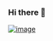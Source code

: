 ### Hi there 👋

[![image](https://github-readme-stats.vercel.app/api?username=mathis-lambert&count_private=true&show_icons=true&theme=radical&hide_rank=false)](https://github.com/mathis-lambert)

<!--
**mathis-lambert/mathis-lambert** is a ✨ _special_ ✨ repository because its `README.md` (this file) appears on your GitHub profile.

Here are some ideas to get you started:

- 🔭 I’m currently working on ...
- 🌱 I’m currently learning ...
- 👯 I’m looking to collaborate on ...
- 🤔 I’m looking for help with ...
- 💬 Ask me about ...
- 📫 How to reach me: ...
- 😄 Pronouns: ...
- ⚡ Fun fact: ...
-->
